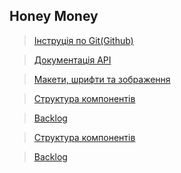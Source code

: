## Honey Money

> [Інструція по Git(Github)](https://drive.google.com/file/d/1eVWN5VVkT7ViW-0REDOYaSQPfHUDNu2y/view?usp=sharing)

> [Документація API](https://drive.google.com/file/d/1AVK6wPQoBmPHilBE8SMISRGmZEkzD-w5/view?usp=sharing)

> [Макети, шрифти та зображення](https://drive.google.com/open?id=1dRbuWibWA7KzJvGwVjgPMPFqL9ea72bu)

> [Структура компонентів](https://drive.google.com/file/d/11AzMZKc2hJw2uCkFejJcD1Jo9e-iuzlw/view?usp=sharing)

> [Backlog](https://drive.google.com/file/d/1fKpZREgyVuV9IvpnXcGBntaiJ9jFNnUA/view?usp=sharing)

>[Структура компонентів](https://drive.google.com/file/d/11AzMZKc2hJw2uCkFejJcD1Jo9e-iuzlw/view?usp=sharing)

>[Backlog](https://drive.google.com/file/d/1fKpZREgyVuV9IvpnXcGBntaiJ9jFNnUA/view?usp=sharing)

